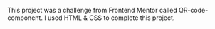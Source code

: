 This project was a challenge from Frontend Mentor called QR-code-component. I used HTML & CSS to complete this project. 
